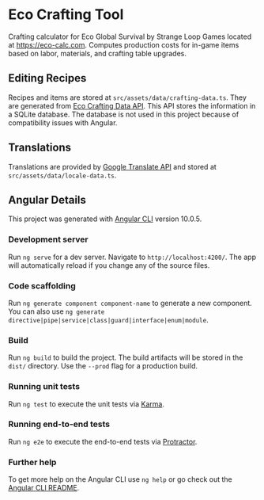 # Eco Crafting Tool

Crafting calculator for Eco Global Survival by Strange Loop Games located at https://eco-calc.com. Computes production
costs for in-game items based on labor, materials, and crafting table upgrades.

## Editing Recipes

Recipes and items are stored at `src/assets/data/crafting-data.ts`. They are generated
from [Eco Crafting Data API](https://github.com/aritchie05/EcoCraftingDataApi). This API stores the information in a
SQLite database. The database is not used in this project because of compatibility issues with Angular.

## Translations

Translations are provided by [Google Translate API](https://cloud.google.com/translate) and stored
at `src/assets/data/locale-data.ts`.

## Angular Details

This project was generated with [Angular CLI](https://github.com/angular/angular-cli) version 10.0.5.

### Development server

Run `ng serve` for a dev server. Navigate to `http://localhost:4200/`. The app will automatically reload if you change
any of the source files.

### Code scaffolding

Run `ng generate component component-name` to generate a new component. You can also
use `ng generate directive|pipe|service|class|guard|interface|enum|module`.

### Build

Run `ng build` to build the project. The build artifacts will be stored in the `dist/` directory. Use the `--prod` flag for a production build.

### Running unit tests

Run `ng test` to execute the unit tests via [Karma](https://karma-runner.github.io).

### Running end-to-end tests

Run `ng e2e` to execute the end-to-end tests via [Protractor](http://www.protractortest.org/).

### Further help

To get more help on the Angular CLI use `ng help` or go check out the [Angular CLI README](https://github.com/angular/angular-cli/blob/master/README.md).
